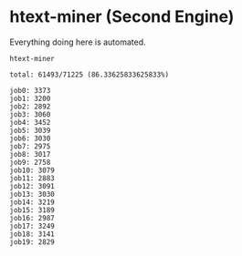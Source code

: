 # htext-miner (Second Engine)

Everything doing here is automated.

```
htext-miner

total: 61493/71225 (86.33625833625833%)

job0: 3373
job1: 3200
job2: 2892
job3: 3060
job4: 3452
job5: 3039
job6: 3030
job7: 2975
job8: 3017
job9: 2758
job10: 3079
job11: 2883
job12: 3091
job13: 3030
job14: 3219
job15: 3189
job16: 2987
job17: 3249
job18: 3141
job19: 2829
```
